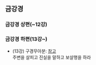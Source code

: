 ## 금강경
### 금강경 상편(~12강)
### 금강경 하편(13강~)
- (13강) 구경무아분: [참고](https://blog.daum.net/pejklee/719)  
주변을 살피고 진실을 말하고 보살행을 하라  
